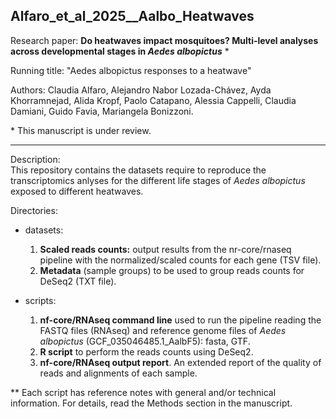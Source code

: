 ## Alfaro_et_al_2025__Aalbo_Heatwaves


Research paper: **Do heatwaves impact mosquitoes? Multi-level analyses across developmental stages in *Aedes albopictus*** \*

Running title: "Aedes albopictus responses to a heatwave"

Authors: Claudia Alfaro, Alejandro Nabor Lozada-Chávez, Ayda Khorramnejad, Alida Kropf, Paolo Catapano, Alessia Cappelli, Claudia Damiani, Guido Favia, Mariangela Bonizzoni.

\* This manuscript is under review.

---

Description:\
This repository contains the datasets require to reproduce the transcriptomics anlyses for the different life stages of *Aedes albopictus* exposed to different heatwaves.

Directories:
- datasets:
    1) **Scaled reads counts:** output results from the nr-core/rnaseq pipeline with the normalized/scaled counts for each gene (TSV file).
    2) **Metadata** (sample groups) to be used to group reads counts for DeSeq2 (TXT file).
       
- scripts:
    1) **nf-core/RNAseq command line** used to run the pipeline reading the FASTQ files (RNAseq) and reference genome files of *Aedes albopictus* (GCF_035046485.1_AalbF5): fasta, GTF.
    2) **R script** to perform the reads counts using DeSeq2.
    3) **nf-core/RNAseq output report**. An extended report of the quality of reads and alignments of each sample.   



** Each script has reference notes with general and/or technical information. For details, read the Methods section in the manuscript. 


